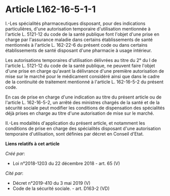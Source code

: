 # Article L162-16-5-1-1

I.-Les spécialités pharmaceutiques disposant, pour des indications particulières, d'une autorisation temporaire d'utilisation
mentionnée à l'article L. 5121-12 du code de la santé publique font l'objet d'une prise en charge par l'assurance maladie
dans certains établissements de santé mentionnés à l'article L. 162-22-6 du présent code ou dans certains établissements de
santé disposant d'une pharmacie à usage intérieur.

Les autorisations temporaires d'utilisation délivrées au titre du 2° du I de l'article L. 5121-12 du code de la santé
publique, ne peuvent faire l'objet d'une prise en charge qu'avant la délivrance d'une première autorisation de mise sur le
marché pour le médicament considéré ainsi que dans le cadre de la continuité de traitement mentionné à l'article L.
162-16-5-2 du présent code.

En cas de prise en charge d'une indication au titre du présent article ou de l'article L. 162-16-5-2, un arrêté des ministres
chargés de la santé et de la sécurité sociale peut modifier les conditions de dispensation des spécialités déjà prises en
charge au titre d'une autorisation de mise sur le marché.

II.-Les modalités d'application du présent article, et notamment les conditions de prise en charge des spécialités disposant
d'une autorisation temporaire d'utilisation, sont définies par décret en Conseil d'Etat.

**Liens relatifs à cet article**

_Créé par_:

  - Loi n°2018-1203 du 22 décembre 2018 - art. 65 (V)

_Cité par_:

  - Décret n°2019-410 du 3 mai 2019 (V)
  - Code de la sécurité sociale. - art. D163-2 (VD)
